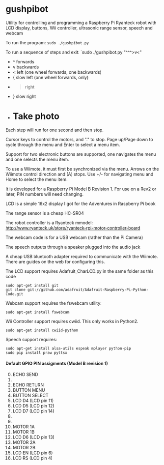 # gushpibot
Utility for controlling and programming a Raspberry Pi Ryanteck robot with LCD display, buttons, Wii controller, ultrasonic range sensor, speech and webcam

To run the program: `sudo ./gushpibot.py`

To run a sequence of steps and exit: `sudo ./gushpibot.py "^^^>v<"
* ^ forwards
* v backwards
* < left (one wheel forwards, one backwards)
* { slow left (one wheel forwards, only)
* > right
* } slow right
* # Take photo

Each step will run for one second and then stop.

Cursor keys to control the motors, and "." to stop.
Page up/Page down to cycle through the menu and Enter to select a menu item.

Support for two electronic buttons are supported, one navigates the menu and one selects the menu item.

To use a Wiimote, it must first be synchronized via the menu. 
Arrows on the Wiimote control direction and (A) stops. Use +/- for navigating menu and Home to select the menu item.

It is developed for a Raspberry Pi Model B Revision 1. For use on a Rev2 or later, PIN numbers will need changing.

LCD is a simple 16x2 display I got for the Adventures in Raspberry Pi book

The range sensor is a cheap HC-SR04

The robot controller is a Ryanteck mmodel: http://www.ryanteck.uk/store/ryanteck-rpi-motor-controller-board

The webcam code is for a USB webcam (rather than the Pi Camera)

The speech outputs through a speaker plugged into the audio jack

A cheap USB bluetooth adapter required to communicate with the Wiimote. There are guides on the web for configuring this.

The LCD support requires Adafruit_CharLCD.py in the same folder as this code
```
sudo apt-get install git
git clone git://github.com/adafruit/Adafruit-Raspberry-Pi-Python-Code.git
```
Webcam support requires the fswebcam utility: 
```
sudo apt-get install fswebcam
```
Wii Controller support requires cwiid. This only works in Python2.
```
sudo apt-get install cwiid-python
```

Speech support requires:
```
sudo apt-get install alsa-utils espeak mplayer python-pip
sudo pip install praw pyttsx
```

#### Default GPIO PIN assigments (Model B revision 1)
0. ECHO SEND
1.
4. ECHO RETURN
7. BUTTON MENU
8. BUTTON SELECT
9. LCD D4 (LCD pin 11)
10. LCD D5 (LCD pin 12)
11. LCD D7 (LCD pin 14)
14.
15.
17. MOTOR 1A
18. MOTOR 1B
21. LCD D6 (LCD pin 13)
22. MOTOR 2A
23. MOTOR 2B
24. LCD EN (LCD pin 6)
25. LCD RS (LCD pin 4)
